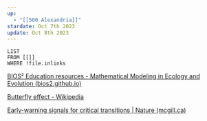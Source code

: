 ```yaml
---
up:
  - "[[500 Alexandria]]"
stardate: Oct 7th 2023
update: Oct 8th 2023
---
```


```dataview
LIST
FROM [[]]
WHERE !file.inlinks
````
[BIOS² Education resources - Mathematical Modeling in Ecology and Evolution (bios2.github.io)](https://bios2.github.io/posts/2020-01-14-mathematical-modeling-in-ecology-and-evolution/)

[Butterfly effect - Wikipedia](https://en.wikipedia.org/wiki/Butterfly_effect)

[Early-warning signals for critical transitions | Nature (mcgill.ca)](https://www-nature-com.proxy3.library.mcgill.ca/articles/nature08227)

